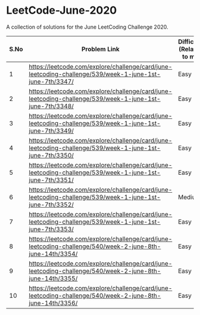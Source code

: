 # LeetCode-June-2020
A collection of solutions for the June LeetCoding Challenge 2020.

| S.No | Problem Link  | Difficulty (Relative to me) | Algorithm(s) Used | Data Structure(s) Used | Time Complexity | Space Complexity | Time to solve |
| ------------- | ------------- | ------------- | ------------- | ------------- | ------------- | ------------- | ------------- |
| 1 | https://leetcode.com/explore/challenge/card/june-leetcoding-challenge/539/week-1-june-1st-june-7th/3347/ | Easy  | NA | BT | O(n) | O(1) | Within 15 mins |
| 2 | https://leetcode.com/explore/challenge/card/june-leetcoding-challenge/539/week-1-june-1st-june-7th/3348/ | Easy  | NA | LL | O(1) | O(1) | Within 15 mins |
| 3 | https://leetcode.com/explore/challenge/card/june-leetcoding-challenge/539/week-1-june-1st-june-7th/3349/ | Easy  | NA | Array | O(n) | O(n) | Within 15 mins |
| 4 | https://leetcode.com/explore/challenge/card/june-leetcoding-challenge/539/week-1-june-1st-june-7th/3350/ | Easy  | NA | Array | O(n) | O(1) | Within 15 mins |
| 5 | https://leetcode.com/explore/challenge/card/june-leetcoding-challenge/539/week-1-june-1st-june-7th/3351/ | Easy  | NA | Map | NA | NA | Within 15 mins |
| 6 | https://leetcode.com/explore/challenge/card/june-leetcoding-challenge/539/week-1-june-1st-june-7th/3352/ | Medium  | NA | List | NA | NA | Within 60 mins |
| 7 | https://leetcode.com/explore/challenge/card/june-leetcoding-challenge/539/week-1-june-1st-june-7th/3353/ | Easy  | NA | Array | DP | NA | Within 20 mins |
| 8 | https://leetcode.com/explore/challenge/card/june-leetcoding-challenge/540/week-2-june-8th-june-14th/3354/ | Easy  | NA | NA | NA | NA | Within 5 mins |
| 9 | https://leetcode.com/explore/challenge/card/june-leetcoding-challenge/540/week-2-june-8th-june-14th/3355/ | Easy  | NA | NA | NA | NA | Within 5 mins |
| 10 | https://leetcode.com/explore/challenge/card/june-leetcoding-challenge/540/week-2-june-8th-june-14th/3356/ | Easy  | NA | NA | NA | NA | Within 15 mins |